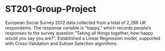 # ST201-Group-Project
European Social Survey 2012 data collected from a total of 2,286 UK respondents. The response variable is “happy,” which  records people’s responses to the survey question “Taking all things together, how happy would you say  you are?”. Established a Linear Regression model, supported with Cross-Validation and Subset Selection algorithms.
